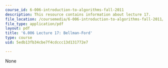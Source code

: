 ```yaml
---
course_id: 6-006-introduction-to-algorithms-fall-2011
description: This resource contains information about lecture 17.
file_location: /coursemedia/6-006-introduction-to-algorithms-fall-2011/5edb13fb34cbe7f4cdccc13d131772e7_MIT6_006F11_lec17.pdf
file_type: application/pdf
layout: pdf
title: '6.006 Lecture 17: Bellman-Ford'
type: course
uid: 5edb13fb34cbe7f4cdccc13d131772e7

---
```

None